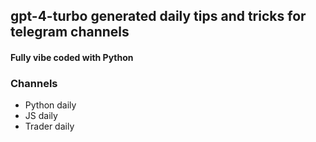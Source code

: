 ## gpt-4-turbo generated daily tips and tricks for telegram channels

#### Fully vibe coded with Python

### Channels


- Python daily
- JS daily
- Trader daily